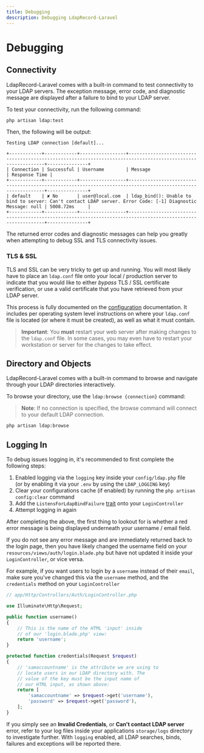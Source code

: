 ```yaml
---
title: Debugging
description: Debugging LdapRecord-Laravel
---
```


# Debugging

## Connectivity

LdapRecord-Laravel comes with a built-in command to test connectivity to your
LDAP servers. The exception message, error code, and diagnostic message are
displayed after a failure to bind to your LDAP server.

To test your connectivity, run the following command:

```bash
php artisan ldap:test
```

Then, the following will be output:

```text
Testing LDAP connection [default]...

+------------+------------+-----------------+-------------------------------------------------------------------------------------------------------------+---------------+
| Connection | Successful | Username        | Message                                                                                                     | Response Time |
+------------+------------+-----------------+-------------------------------------------------------------------------------------------------------------+---------------+
| default    | ✘ No       | user@local.com  | ldap_bind(): Unable to bind to server: Can't contact LDAP server. Error Code: [-1] Diagnostic Message: null | 5008.72ms     |
+------------+------------+-----------------+-------------------------------------------------------------------------------------------------------------+---------------+
```

The returned error codes and diagnostic messages can help you greatly
when attempting to debug SSL and TLS connectivity issues.

### TLS & SSL

TLS and SSL can be very tricky to get up and running. You will most likely have
to place an `ldap.conf` file onto your local / production server to indicate
that you would like to either _bypass_ TLS / SSL certificate verification,
or use a valid certificate that you have retrieved from your LDAP server.

This process is fully documented on the [configuration](/docs/core/v3/configuration#ssl-amp-tls)
documentation. It includes per operating system level instructions on where your `ldap.conf` file
is located (or where it must be created), as well as what it must contain.

> **Important**: You **must** restart your web server after making changes
> to the `ldap.conf` file. In some cases, you may even have to restart
> your workstation or server for the changes to take effect.

## Directory and Objects

LdapRecord-Laravel comes with a built-in command to browse and navigate through your LDAP directories interactively.

To browse your directory, use the `ldap:browse {connection}` command:

> **Note**: If no connection is specified, the browse command will connect to your default LDAP connection.

```bash
php artisan ldap:browse
```

## Logging In

To debug issues logging in, it's recommended to first complete the following steps:

1. Enabled logging via the `logging` key inside your `config/ldap.php` file <br/>
   (or by enabling it via your `.env` by using the `LDAP_LOGGING` key)
2. Clear your configurations cache (if enabled) by running the `php artisan config:clear` command
3. Add the `ListensForLdapBindFailure` [trait](/docs/laravel/v3/auth/setup/#displaying-ldap-error-messages) onto your `LoginController`
4. Attempt logging in again

After completing the above, the first thing to lookout for is whether a
red error message is being displayed underneath your username / email
field.

If you do not see any error message and are immediately returned back to
the login page, then you have likely changed the username field on your
`resources/views/auth/login.blade.php` but have not updated it inside 
your `LoginController`, or vice versa.

For example, if you want users to login by a `username` instead of their
`email`, make sure you've changed this via the `username` method,
and the `credentials` method on your `LoginController`

```php
// app/Http/Controllers/Auth/LoginController.php

use Illuminate\Http\Request;

public function username()
{
    // This is the name of the HTML 'input' inside
    // of our 'login.blade.php' view:
    return 'username';
}

protected function credentials(Request $request)
{
    // 'samaccountname' is the attribute we are using to
    // locate users in our LDAP directory with. The
    // value of the key must be the input name of
    // our HTML input, as shown above:
    return [
        'samaccountname' => $request->get('username'),
        'password' => $request->get('password'),
    ];
}
```

If you simply see an **Invalid Credentials**, or **Can't contact LDAP server**
error, refer to your log files inside your applications `storage/logs`
directory to investigate further. With `logging` enabled, all LDAP
searches, binds, failures and exceptions will be reported there.
